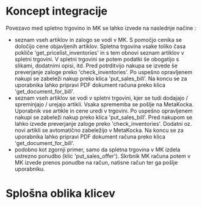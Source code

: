# Koncept integracije
Povezavo med spletno trgovino in MK se lahko izvede na naslednje načine :
- seznam vseh artiklov in zalogo se vodi v MK. S pomočjo cenika se določijo cene objavljenih artiklov. Spletna trgovina vsake toliko časa pokliče 'get_pricelist_inventories' in s tem obnovi seznam artiklov v spletni trgovini. V spletni trgovini se potem podatki še obogatijo s slikami, dodatnimi opisi, itd. Pred potrditvijo nakupa se izvede še preverjanje zaloge preko 'check_inventories'. Po uspešno opravljenem nakupi se zabeleži nakup preko klica 'put_sales_bill'. Na koncu se za uporabnika lahko pripravi PDF dokument računa preko klica 'get_document_for_bill'.
- seznam vseh artiklov se vodi v spletni trgovini, kjer se tudi dodajajo / spreminjajo / urejajo artikli. Vsaka sprememba se pošlje na MetaKocka. Uporabnik vse artikle in cene uredi v trgovini. Po uspešno opravljenem nakupi se zabeleži nakup preko klica 'put_sales_bill'. Pred nakupom se lahko izvede preverjanje zaloge preko 'check_inventories'. Dodatni oz. novi artikli se avtomatično zabeležijo v MetaKocka. Na koncu se za uporabnika lahko pripravi PDF dokument računa preko klica 'get_document_for_bill'.
- podobno kot zgornji primer, samo da spletna trgovina v MK izdela ustrezno ponudbo (klic 'put_sales_offer'). Skrbnik MK računa potem v MK izvede prenos ponudbe na račun, natisne račun ter ga pošlje uporabniku.

# Splošna oblika klicev
